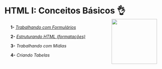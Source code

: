 # **HTML I: Conceitos Básicos** :ok_hand:	 <img width="150" align="right" src="https://hermes.digitalinnovation.one/tracks/62ed1f1d-8d76-4bbc-905f-e73d20cb82f5.png">

&nbsp;&nbsp;&nbsp;&nbsp; **1-** [_Trabalhando com Formulários_](https://github.com/Brayan-sant/Formul-rio-HTML/blob/master/index.html)

&nbsp;&nbsp;&nbsp;&nbsp; **2-** [_Estruturando HTML (formatações)_](https://github.com/Brayan-sant/Estruturando-HTML/blob/master/index.html)

&nbsp;&nbsp;&nbsp;&nbsp; **3-** _Trabalhando com Mídias_

&nbsp;&nbsp;&nbsp;&nbsp; **4-** _Criando Tabelas_
